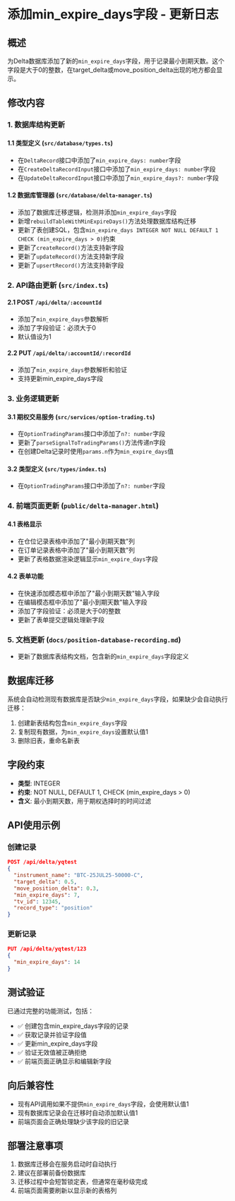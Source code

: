 # 添加min_expire_days字段 - 更新日志

## 概述
为Delta数据库添加了新的`min_expire_days`字段，用于记录最小到期天数。这个字段是大于0的整数，在target_delta或move_position_delta出现的地方都会显示。

## 修改内容

### 1. 数据库结构更新

#### 1.1 类型定义 (`src/database/types.ts`)
- 在`DeltaRecord`接口中添加了`min_expire_days: number`字段
- 在`CreateDeltaRecordInput`接口中添加了`min_expire_days: number`字段
- 在`UpdateDeltaRecordInput`接口中添加了`min_expire_days?: number`字段

#### 1.2 数据库管理器 (`src/database/delta-manager.ts`)
- 添加了数据库迁移逻辑，检测并添加`min_expire_days`字段
- 新增`rebuildTableWithMinExpireDays()`方法处理数据库结构迁移
- 更新了表创建SQL，包含`min_expire_days INTEGER NOT NULL DEFAULT 1 CHECK (min_expire_days > 0)`约束
- 更新了`createRecord()`方法支持新字段
- 更新了`updateRecord()`方法支持新字段
- 更新了`upsertRecord()`方法支持新字段

### 2. API路由更新 (`src/index.ts`)

#### 2.1 POST `/api/delta/:accountId`
- 添加了`min_expire_days`参数解析
- 添加了字段验证：必须大于0
- 默认值设为1

#### 2.2 PUT `/api/delta/:accountId/:recordId`
- 添加了`min_expire_days`参数解析和验证
- 支持更新min_expire_days字段

### 3. 业务逻辑更新

#### 3.1 期权交易服务 (`src/services/option-trading.ts`)
- 在`OptionTradingParams`接口中添加了`n?: number`字段
- 更新了`parseSignalToTradingParams()`方法传递n字段
- 在创建Delta记录时使用`params.n`作为`min_expire_days`值

#### 3.2 类型定义 (`src/types/index.ts`)
- 在`OptionTradingParams`接口中添加了`n?: number`字段

### 4. 前端页面更新 (`public/delta-manager.html`)

#### 4.1 表格显示
- 在仓位记录表格中添加了"最小到期天数"列
- 在订单记录表格中添加了"最小到期天数"列
- 更新了表格数据渲染逻辑显示`min_expire_days`字段

#### 4.2 表单功能
- 在快速添加模态框中添加了"最小到期天数"输入字段
- 在编辑模态框中添加了"最小到期天数"输入字段
- 添加了字段验证：必须是大于0的整数
- 更新了表单提交逻辑处理新字段

### 5. 文档更新 (`docs/position-database-recording.md`)
- 更新了数据库表结构文档，包含新的`min_expire_days`字段定义

## 数据库迁移

系统会自动检测现有数据库是否缺少`min_expire_days`字段，如果缺少会自动执行迁移：

1. 创建新表结构包含`min_expire_days`字段
2. 复制现有数据，为`min_expire_days`设置默认值1
3. 删除旧表，重命名新表

## 字段约束

- **类型**: INTEGER
- **约束**: NOT NULL, DEFAULT 1, CHECK (min_expire_days > 0)
- **含义**: 最小到期天数，用于期权选择时的时间过滤

## API使用示例

### 创建记录
```json
POST /api/delta/yqtest
{
  "instrument_name": "BTC-25JUL25-50000-C",
  "target_delta": 0.5,
  "move_position_delta": 0.3,
  "min_expire_days": 7,
  "tv_id": 12345,
  "record_type": "position"
}
```

### 更新记录
```json
PUT /api/delta/yqtest/123
{
  "min_expire_days": 14
}
```

## 测试验证

已通过完整的功能测试，包括：
- ✅ 创建包含min_expire_days字段的记录
- ✅ 获取记录并验证字段值
- ✅ 更新min_expire_days字段
- ✅ 验证无效值被正确拒绝
- ✅ 前端页面正确显示和编辑新字段

## 向后兼容性

- 现有API调用如果不提供`min_expire_days`字段，会使用默认值1
- 现有数据库记录会在迁移时自动添加默认值1
- 前端页面会正确处理缺少该字段的旧记录

## 部署注意事项

1. 数据库迁移会在服务启动时自动执行
2. 建议在部署前备份数据库
3. 迁移过程中会短暂锁定表，但通常在毫秒级完成
4. 前端页面需要刷新以显示新的表格列

